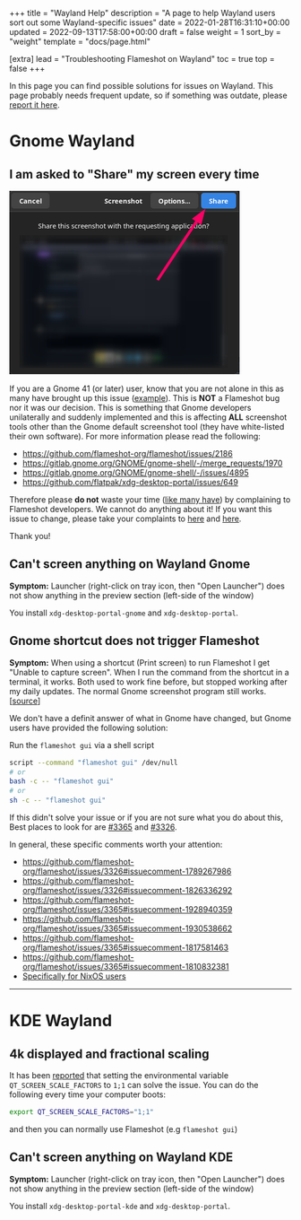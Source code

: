 +++
title = "Wayland Help"
description = "A page to help Wayland users sort out some Wayland-specific issues"
date = 2022-01-28T16:31:10+00:00
updated = 2022-09-13T17:58:00+00:00
draft = false
weight = 1
sort_by = "weight"
template = "docs/page.html"

[extra]
lead = "Troubleshooting Flameshot on Wayland"
toc = true
top = false
+++


In this page you can find possible solutions for issues on Wayland. This page probably needs frequent update, so if something was outdate, please [report it here](https://github.com/flameshot-org/flameshot-org.github.io/issues/new).

# Gnome Wayland

## I am asked to "Share" my screen every time

![gnome permission window](/media/content/docs/guide/wayland-help/2022-08-04_11-39_gnome_share_permission_indow.png "Screenshot of the Gnome permission window which has a Share button at the top right corner")

If you are a Gnome 41 (or later) user, know that you are not alone in this as many have brought up this issue ([example](https://github.com/flameshot-org/flameshot/issues/2186)). This is **NOT** a Flameshot bug nor it was our decision. This is something that Gnome developers unilaterally and suddenly implemented and this is affecting **ALL** screenshot tools other than the Gnome default screenshot tool (they have white-listed their own software). For more information please read the following:

- <https://github.com/flameshot-org/flameshot/issues/2186>
- <https://gitlab.gnome.org/GNOME/gnome-shell/-/merge_requests/1970>
- <https://gitlab.gnome.org/GNOME/gnome-shell/-/issues/4895>
- <https://github.com/flatpak/xdg-desktop-portal/issues/649>

Therefore please **do not** waste your time ([like many have](https://github.com/flameshot-org/flameshot/issues?q=is%3Aissue+is%3Aclosed+label%3ADuplicate+label%3A%22Won%27t+Fix%22+gnome+)) by complaining to Flameshot developers. We cannot do anything about it! If you want this issue to change, please take your complaints to [here](https://gitlab.gnome.org/GNOME/gnome-shell/-/merge_requests/1970) and [here](https://gitlab.gnome.org/GNOME/gnome-shell/-/issues/4895).

Thank you!


## Can't screen anything on Wayland Gnome

**Symptom:** Launcher (right-click on tray icon, then "Open Launcher") does not show anything in the preview section (left-side of the window)

You install `xdg-desktop-portal-gnome` and `xdg-desktop-portal`.


## Gnome shortcut does not trigger Flameshot

**Symptom:** When using a shortcut (Print screen) to run Flameshot I get "Unable to capture screen". When I run the command from the shortcut in a terminal, it works. Both used to work fine before, but stopped working after my daily updates. The normal Gnome screenshot program still works. [[source](https://github.com/flameshot-org/flameshot/issues/3365)]

We don't have a definit answer of what in Gnome have changed, but Gnome users have provided the following solution:

Run the `flameshot gui` via a shell script

```sh
script --command "flameshot gui" /dev/null
# or
bash -c -- "flameshot gui"
# or
sh -c -- "flameshot gui"
```

If this didn't solve your issue or if you are not sure what you do about this, Best places to look for are [#3365](https://github.com/flameshot-org/flameshot/issues/3365) and [#3326](https://github.com/flameshot-org/flameshot/issues/3326).

In general, these specific comments worth your attention:

- https://github.com/flameshot-org/flameshot/issues/3326#issuecomment-1789267986
- https://github.com/flameshot-org/flameshot/issues/3326#issuecomment-1826336292
- https://github.com/flameshot-org/flameshot/issues/3365#issuecomment-1928940359
- https://github.com/flameshot-org/flameshot/issues/3365#issuecomment-1930538662
- https://github.com/flameshot-org/flameshot/issues/3365#issuecomment-1817581463
- https://github.com/flameshot-org/flameshot/issues/3365#issuecomment-1810832381
- [Specifically for NixOS users](https://github.com/flameshot-org/flameshot/issues/3365#issuecomment-1868580715)


--------------------------------------------------------------------------------

# KDE Wayland

## 4k displayed and fractional scaling

It has been [reported](https://github.com/flameshot-org/flameshot/issues/227#issuecomment-1002696986) that setting the environmental variable `QT_SCREEN_SCALE_FACTORS` to `1;1` can solve the issue. You can do the following every time your computer boots:

```sh
export QT_SCREEN_SCALE_FACTORS="1;1"
```

and then you can normally use Flameshot (e.g `flameshot gui`)

## Can't screen anything on Wayland KDE

**Symptom:** Launcher (right-click on tray icon, then "Open Launcher") does not show anything in the preview section (left-side of the window)

You install `xdg-desktop-portal-kde` and `xdg-desktop-portal`.
